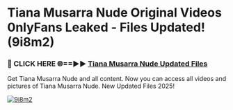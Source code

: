 # Tiana Musarra Nude Original Videos 0nlyFans Leaked - Files Updated! (9i8m2)

<h3>🔴 CLICK HERE 🌐==►► <a href="https://tinyurl.com/52m3yx9h" rel="nofollow">Tiana Musarra Nude Updated Files</a></h3>

Get Tiana Musarra Nude and all content. Now you can access all videos and pictures of Tiana Musarra Nude. New Updated Files 2025!

[![9i8m2](https://i.imgur.com/TnHtlc8.gif)](https://tinyurl.com/52m3yx9h)
